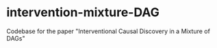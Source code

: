 # intervention-mixture-DAG
Codebase for the paper "Interventional Causal Discovery in a Mixture of DAGs"
